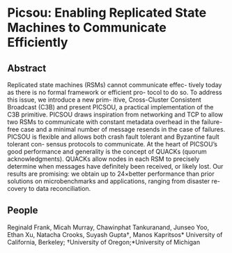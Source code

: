 # Picsou: Enabling Replicated State Machines to Communicate Efficiently

## Abstract
Replicated state machines (RSMs) cannot communicate effec-
tively today as there is no formal framework or efficient pro-
tocol to do so. To address this issue, we introduce a new prim-
itive, Cross-Cluster Consistent Broadcast (C3B) and present
PICSOU, a practical implementation of the C3B primitive.
PICSOU draws inspiration from networking and TCP to allow
two RSMs to communicate with constant metadata overhead
in the failure-free case and a minimal number of message
resends in the case of failures. PICSOU is flexible and allows
both crash fault tolerant and Byzantine fault tolerant con-
sensus protocols to communicate. At the heart of PICSOU’s
good performance and generality is the concept of QUACKs
(quorum acknowledgments). QUACKs allow nodes in each
RSM to precisely determine when messages have definitely
been received, or likely lost. Our results are promising: we
obtain up to 24×better performance than prior solutions on
microbenchmarks and applications, ranging from disaster re-
covery to data reconciliation.

## People
Reginald Frank, Micah Murray, Chawinphat Tankuranand, Junseo Yoo, Ethan Xu, Natacha Crooks, Suyash Gupta†, Manos Kapritsos*
University of California, Berkeley; †University of Oregon;*University of Michigan